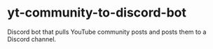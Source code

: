# yt-community-to-discord-bot
 Discord bot that pulls YouTube community posts and posts them to a Discord channel.
